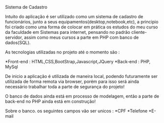 Sistema de Cadastro

Intuito do aplicação é ser utilizado como um sistema de cadastro
de funcionários, junto a seus equipamentos(desktop,notebook,etc),
a principio foi criado como uma forma de colocar em prática os estudos
do meu curso da faculdade em Sistemas para internet, pensando no padrão
cliente-servidor, assim como meus cursos a parte em PHP com banco de dados(SQL).

As tecnologias utilizadas no projeto até o momento são :

*Front-end : HTML,CSS,BootStrap,Javascript,JQuery
*Back-end : PHP, MySql


De inicio a aplicação é utilizada de maneira local, podendo futuramente ser utilizada
de forma remota via browser, porém para isso será ainda necessário trabalhar toda a parte de segurança do projeto!

O banco de dados ainda está em processo de modelagem, então a parte de back-end no PHP ainda está em construção!

Sobre o banco. os seguintes campos vão ser unicos :
*CPF
*Telefone
*E-mail